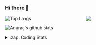 ### Hi there 👋

<!--
**tao8687/tao8687** is a ✨ _special_ ✨ repository because its `README.md` (this file) appears on your GitHub profile.

Here are some ideas to get you started:

- 🔭 I’m currently working on ...
- 🌱 I’m currently learning ...
- 👯 I’m looking to collaborate on ...
- 🤔 I’m looking for help with ...
- 💬 Ask me about ...
- 📫 How to reach me: ...
- 😄 Pronouns: ...
- ⚡ Fun fact: ...
-->

<img align='right' src="https://media.giphy.com/media/M9gbBd9nbDrOTu1Mqx/giphy.gif" width="240">

  
![Top Langs](https://github-readme-stats.vercel.app/api/top-langs/?username=tao8687&layout=compact&title_color=23238E&text_color=A67D3D)

![Anurag's github stats](https://github-readme-stats.vercel.app/api?username=tao8687&show_icons=true&&text_color=A67D3D&title_color=23238E&show_icons=false&count_private=true&hide=stars)

<details>
  <summary>:zap: Coding Stats</summary>
  <br>
    
<!--START_SECTION:waka-->
![Profile Views](http://img.shields.io/badge/Profile%20Views-0-blue)

**🐱 My GitHub Data** 

> 📦 1.5 MB Used in GitHub's Storage 
 > 
> 🏆 266 Contributions in the Year 2025
 > 
> 🚫 Not Opted to Hire
 > 
> 📜 63 Public Repositories 
 > 
> 🔑 24 Private Repositories 
 > 
**I'm an Early 🐤** 

```text
🌞 Morning                1868 commits        ██████████████████████░░░   89.76 % 
🌆 Daytime                90 commits          █░░░░░░░░░░░░░░░░░░░░░░░░   04.32 % 
🌃 Evening                119 commits         █░░░░░░░░░░░░░░░░░░░░░░░░   05.72 % 
🌙 Night                  4 commits           ░░░░░░░░░░░░░░░░░░░░░░░░░   00.19 % 
```
📅 **I'm Most Productive on Wednesday** 

```text
Monday                   299 commits         ████░░░░░░░░░░░░░░░░░░░░░   14.37 % 
Tuesday                  284 commits         ███░░░░░░░░░░░░░░░░░░░░░░   13.65 % 
Wednesday                355 commits         ████░░░░░░░░░░░░░░░░░░░░░   17.06 % 
Thursday                 279 commits         ███░░░░░░░░░░░░░░░░░░░░░░   13.41 % 
Friday                   295 commits         ████░░░░░░░░░░░░░░░░░░░░░   14.18 % 
Saturday                 289 commits         ███░░░░░░░░░░░░░░░░░░░░░░   13.89 % 
Sunday                   280 commits         ███░░░░░░░░░░░░░░░░░░░░░░   13.46 % 
```


📊 **This Week I Spent My Time On** 

```text
🕑︎ Time Zone: Asia/Shanghai

💬 Programming Languages: 
YAML                     3 hrs 1 min         ███████████░░░░░░░░░░░░░░   44.90 % 
XML                      1 hr 33 mins        ██████░░░░░░░░░░░░░░░░░░░   23.05 % 
C++                      1 hr 13 mins        █████░░░░░░░░░░░░░░░░░░░░   18.11 % 
Markdown                 24 mins             ██░░░░░░░░░░░░░░░░░░░░░░░   06.14 % 
C                        15 mins             █░░░░░░░░░░░░░░░░░░░░░░░░   03.85 % 

🔥 Editors: 
VS Code                  6 hrs 42 mins       █████████████████████████   99.65 % 
Cursor                   1 min               ░░░░░░░░░░░░░░░░░░░░░░░░░   00.35 % 

🐱‍💻 Projects: 
Creating-2D-laser-slam-fr4 hrs 23 mins       ████████████████░░░░░░░░░   65.31 % 
carto                    59 mins             ████░░░░░░░░░░░░░░░░░░░░░   14.79 % 
transitive               20 mins             █░░░░░░░░░░░░░░░░░░░░░░░░   05.17 % 
xiaohongshu-mcp          19 mins             █░░░░░░░░░░░░░░░░░░░░░░░░   04.73 % 
slam_karto               17 mins             █░░░░░░░░░░░░░░░░░░░░░░░░   04.34 % 

💻 Operating System: 
Linux                    6 hrs 43 mins       █████████████████████████   100.00 % 
```

**I Mostly Code in C++** 

```text
C++                      11 repos            █████████░░░░░░░░░░░░░░░░   34.38 % 
Python                   8 repos             ██████░░░░░░░░░░░░░░░░░░░   25.00 % 
JavaScript               2 repos             ██░░░░░░░░░░░░░░░░░░░░░░░   06.25 % 
Batchfile                1 repo              █░░░░░░░░░░░░░░░░░░░░░░░░   03.12 % 
HTML                     1 repo              █░░░░░░░░░░░░░░░░░░░░░░░░   03.12 % 
```



**Timeline**

![Lines of Code chart](https://raw.githubusercontent.com/tao8687/tao8687/master/assets/bar_graph.png)


 Last Updated on 23/09/2025 01:45:29 UTC
<!--END_SECTION:waka-->
</details>
